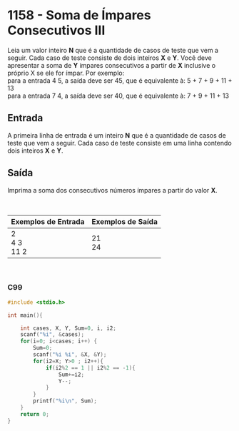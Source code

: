 1158 - Soma de Ímpares Consecutivos III
=======================================

Leia um valor inteiro **N** que é a quantidade de casos de teste que vem a seguir. Cada caso de teste consiste de dois inteiros **X** e **Y**. Você deve apresentar a soma de **Y** ímpares consecutivos a partir de **X** inclusive o próprio X se ele for ímpar. Por exemplo:  
para a entrada 4 5, a saída deve ser 45, que é equivalente à: 5 + 7 + 9 + 11 + 13  
para a entrada 7 4, a saída deve ser 40, que é equivalente à: 7 + 9 + 11 + 13

Entrada
-------

A primeira linha de entrada é um inteiro **N** que é a quantidade de casos de teste que vem a seguir. Cada caso de teste consiste em uma linha contendo dois inteiros **X** e **Y**.

Saída
-----

Imprima a soma dos consecutivos números ímpares a partir do valor **X**.

&nbsp;

| Exemplos de Entrada    | Exemplos de Saída         |
|------------------------|---------------------------|
| 2 <br/> 4 3 <br/> 11 2 | 21 <br/> 24               |

&nbsp;

### C99

```c
#include <stdio.h>

int main(){

    int cases, X, Y, Sum=0, i, i2;
    scanf("%i", &cases);
    for(i=0; i<cases; i++) {
        Sum=0;
        scanf("%i %i", &X, &Y);
        for(i2=X; Y>0 ; i2++){
            if(i2%2 == 1 || i2%2 == -1){
                Sum+=i2;
                Y--;
            }
        }
        printf("%i\n", Sum);
    }
    return 0;
}
```
